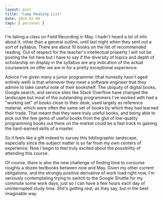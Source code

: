 ```yaml
---
layout: post
title: "Camp Reading List"
date: 2019-02-08
tags: [ personal ]
---
```


I'm taking a class on Field Recording in May. I hadn't heard a lot of info
about it, other than a general outline, until last night when they sent out
a sort of syllabus. There are about 10 books on the list of recommended reading.
Out of respect for the teacher's intellectual property I will not be posting
the list here but I have to say if the diversity of topics and depth of
scholarship on display in the syllabus are any indication of the actual
coursework on offer we are in for a pretty exceptional experience.

Advice I've given many a junior programmer (that honestly hasn't aged entirely
well) is that whenever they meet a software engineer that they admire to take
careful note of their bookshelf. The ubiquity of digital books, Google search,
and service sites like Stack Overflow have changed the landscape but most of the
outstanding programmers I've worked with had a "working set" of books close to
their desk, used largely as reference material, which were often the same set
of books by which they had learned their trade. That meant that they were
truly useful books, and being able to pick out the few gems of useful books
from the glut of low-quality programming books out there on the market could
be a fast track to gaining the hard-earned skills of a master.

So it feels like a gift indeed to survey this bibliographic landscape,
especially since the subject matter is so far from my own centers of experience.
Now I begin to feel truly excited about the possibility of attending this
course.

Of course, there is also the new challenge of finding time to consume roughly
a dozen textbooks between now and May. Given my other current obligations,
and the strongly positive derivative of work load right now, I'm seriously
contemplating trying to switch to the Google Shuttle for my commute some work
days, just so I can have a few hours each day of uninterrupted study time.
*Shit's getting real,* as they say, but in the best imaginable way.

